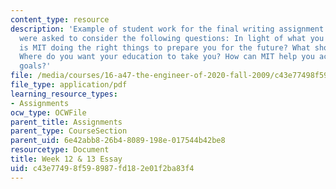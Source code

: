```yaml
---
content_type: resource
description: 'Example of student work for the final writing assignment of the course.  Students
  were asked to consider the following questions: In light of what you have learned,
  is MIT doing the right things to prepare you for the future? What should MIT do?
  Where do you want your education to take you? How can MIT help you achieve these
  goals?'
file: /media/courses/16-a47-the-engineer-of-2020-fall-2009/c43e77498f598987fd182e01f2ba83f4_MIT16_A47F09_sw2.pdf
file_type: application/pdf
learning_resource_types:
- Assignments
ocw_type: OCWFile
parent_title: Assignments
parent_type: CourseSection
parent_uid: 6e42abb8-26b4-8089-198e-017544b42be8
resourcetype: Document
title: Week 12 & 13 Essay
uid: c43e7749-8f59-8987-fd18-2e01f2ba83f4
---
```

